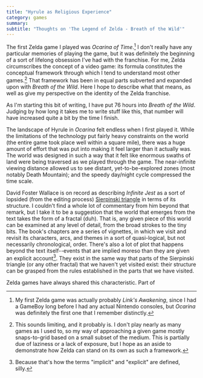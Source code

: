 ```yaml
---
title: "Hyrule as Religious Experience"
category: games
summary:
subtitle: "Thoughts on 'The Legend of Zelda - Breath of the Wild'"
---
```


The first Zelda game I played was _Ocarina of Time_.[^actual_first] I don't really have any particular memories of playing the game, but it was definitely the beginning of a sort of lifelong obsession I've had with the franchise. For me, Zelda circumscribes the concept of a video game: its formula constitutes the conceptual framework through which I tend to understand most other games.[^limiting_framework] That framework has been in equal parts subverted and expanded upon with _Breath of the Wild_. Here I hope to describe what that means, as well as give my perspective on the identity of the Zelda franchise.

As I'm starting this bit of writing, I have put 76 hours into _Breath of the Wild_. Judging by how long it takes me to write stuff like this, that number will have increased quite a bit by the time I finish.

The landscape of Hyrule in _Ocarina_ felt endless when I first played it. While the limitations of the technology put fairly heavy constraints on the world (the entire game took place well within a square mile), there was a huge amount of effort that was put into making it feel larger than it actually was. The world was designed in such a way that it felt like enormous swaths of land were being traversed as we played through the game. The near-infinite viewing distance allowed us to see distant, yet-to-be-explored zones (most notably Death Mountain); and the speedy day/night cycle compressed the time scale.

David Foster Wallace is on record as describing _Infinite Jest_ as a sort of lopsided (from the editing process) [Sierpinski triangle](https://en.wikipedia.org/wiki/Sierpinski_triangle) in terms of its structure. I couldn't find a whole lot of commentary from him beyond that remark, but I take it to be a suggestion that the world that emerges from the text takes the form of a fractal (duh). That is, any given piece of this world can be examined at any level of detail, from the broad strokes to the tiny bits. The book's chapters are a series of vignettes, in which we visit and revisit its characters, arcs, and themes in a sort of quasi-logical, but not necessarily chronological, order. There's also a lot of plot that happens beyond the text itself--events that are implied moreso than they are given an explicit account[^implicit_explicit]. They exist in the same way that parts of the Sierpinski triangle (or any other fractal) that we haven't yet visited exist: their structure can be grasped from the rules established in the parts that we have visited.

Zelda games have always shared this characteristic. Part of

[^actual_first]: My first Zelda game was actually probably _Link's Awakening_, since I had a GameBoy long before I had any actual Nintendo consoles, but _Ocarina_ was definitely the first one that I remember distinctly.

[^limiting_framework]: This sounds limiting, and it probably is. I don't play nearly as many games as I used to, so my way of approaching a given game mostly snaps-to-grid based on a small subset of the medium. This is partially due of laziness or a lack of exposure, but I hope as an aside to demonstrate how Zelda can stand on its own as such a framework.

[^implicit_explicit]: Because that's how the terms "implicit" and "explicit" are defined, silly.
